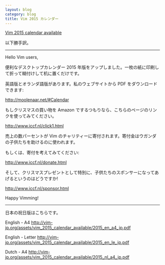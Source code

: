 ```yaml
---
layout: blog
category: blog
title: Vim 2015 カレンダー
---
```


[Vim 2015 calendar available](https://groups.google.com/d/msg/vim_announce/vd8ofxyTpaY/SMZLHW8PkfEJ)

以下勝手訳。

-----

Hello Vim users,

便利なデスクトップカレンダー 2015 年版をアップしました。一枚の紙に印刷して折って糊付けして机に置くだけです。

英語版とオランダ語版があります。私のウェブサイトから PDF をダウンロードできます:

<http://moolenaar.net/#Calendar>

もしクリスマスの買い物を Amazon でするつもりなら、こちらのページのリンクを使ってみてください。

<http://www.iccf.nl/click1.html>

売上の数パーセントが Vim のチャリティーに寄付されます。寄付金はウガンダの子供たちを助けるのに使われます。

もしくは、寄付を考えてみてください:

<http://www.iccf.nl/donate.html>

そして、クリスマスプレゼントとして特別に、子供たちのスポンサーになってあげるというのはどうですか!

<http://www.iccf.nl/sponsor.html>

Happy Vimming!

-----


日本の祝日版はこちらです。

English - A4 <http://vim-jp.org/assets/vim_2015_calendar_available/2015_en_a4_jp.pdf>

English - Letter <http://vim-jp.org/assets/vim_2015_calendar_available/2015_en_le_jp.pdf>

Dutch - A4 <http://vim-jp.org/assets/vim_2015_calendar_available/2015_nl_a4_jp.pdf>


